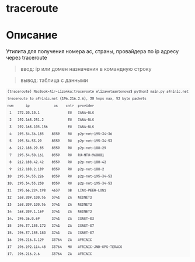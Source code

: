 # traceroute

# Описание

Утилита для получения номера ас, страны, провайдера по ip адресу через traceroute

>ввод: ip или домен назначения в командную строку

>вывод: таблица с данными

![Пример ввода и вывода](https://github.com/lizzka-kisska/traceroute/blob/main/result.png)
